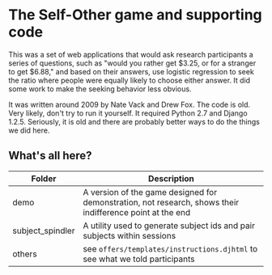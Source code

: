 # The Self-Other game and supporting code

This was a set of web applications that would ask research participants a series of questions, such as "would you rather get $3.25, or for a stranger to get $6.88," and based on their answers, use logistic regression to seek the ratio where people were equally likely to choose either answer. It did some work to make the seeking behavior less obvious.

It was written around 2009 by Nate Vack and Drew Fox. The code is old. Very likely, don't try to run it yourself. It required Python 2.7 and Django 1.2.5. Seriously, it is old and there are probably better ways to do the things we did here.

## What's all here?

Folder | Description
--- | ---
demo | A version of the game designed for demonstration, not research, shows their indifference point at the end
subject_spindler | A utility used to generate subject ids and pair subjects within sessions
others | see `offers/templates/instructions.djhtml` to see what we told participants